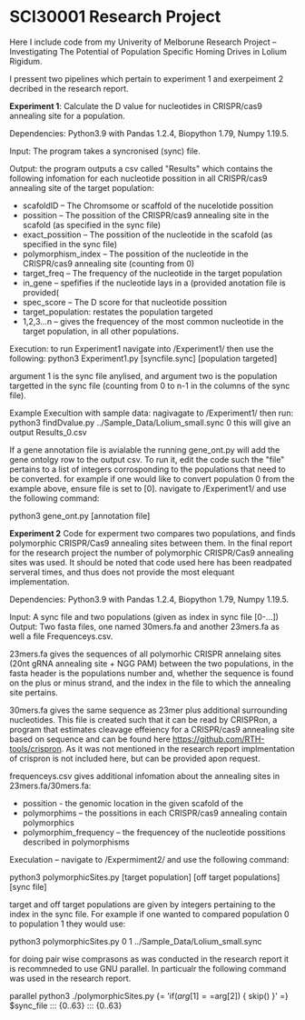 # SCI30001 Research Project

Here I include code from my Univerity of Melborune Research Project – Investigating The Potential of Population Specific Homing Drives in Lolium Rigidum.

I pressent two pipelines which pertain to experiment 1 and exerpeiment 2 decribed in the research report.


**Experiment 1**: Calculate the D value for nucleotides in CRISPR/cas9 annealing site for a population.

Dependencies: Python3.9 with Pandas 1.2.4, Biopython  1.79, Numpy 1.19.5.

Input: The program takes a syncronised (sync) file.

Output: the program outputs a csv called "Results" which contains the following infomation for each nucleotide possition in all CRISPR/cas9 annealing site of the target population:
* scafoldID – The Chromsome or scaffold of the nucelotide possition
* possition – The possition of the CRISPR/cas9 annealing site in the scafold (as specified in the sync file) 
* exact_possition – The possition of the nucleotide in the scafold (as specified in the sync file)
* polymorphism_index – The possition of the nucleotide in the CRISPR/cas9 annealing site (counting from 0)
* target_freq – The frequency of the nucleotide in the target population
* in_gene – spefifies if the nucleotide lays in a (provided anotation file is provided(
* spec_score – The D score for that nucleotide possition
* target_population: restates the population targeted
* 1,2,3...n – gives the frequencey of the most common nucleotide in the target population, in all other populations.

Execution: to run Experiment1 navigate into /Experiment1/ then use the following: python3 Experiment1.py [syncfile.sync] [population targeted] 

argument 1 is the sync file anylised, and argument two is the population targetted in the sync file (counting from 0 to n-1 in the columns of the sync file).


Example Execultion with sample data: nagivagate to /Experiment1/ then run: python3 findDvalue.py ../Sample_Data/Lolium_small.sync 0
this will give an output Results_0.csv

If a gene annotation file is avialable the running gene_ont.py will add the gene ontolgy row to the output csv. To run it, edit the code such the "file" pertains to a list of integers corrosponding to the populations that need to be converted. for example if one would like to convert population 0 from the example above, ensure file is set to [0]. navigate to /Experiment1/ and use the following command:

python3 gene_ont.py [annotation file]

**Experiment 2**
Code for experment two compares two populations, and finds polymorphic CRISPR/Cas9 annealing sites between them. In the final report for the research project the number of polymorphic CRISPR/Cas9 annealing sites was used. It should be noted that code used here has been readpated serveral times, and thus does not provide the most elequant implementation.

Dependencies: Python3.9 with Pandas 1.2.4, Biopython  1.79, Numpy 1.19.5.

Input: A sync file and two populations (given as index in sync file [0-...])
Output: Two fasta files, one named 30mers.fa and another 23mers.fa as well a file Frequenceys.csv.

23mers.fa gives the sequences of all polymorhic CRISPR annelaing sites (20nt gRNA annealing site + NGG PAM) between the two populations, in the fasta header is the populations number and, whether the sequence is found on the plus or minus strand, and the index in the file to which the annealing site pertains.

30mers.fa gives the same sequence as 23mer plus additional surrounding nucleotides. This file is created such that it can be read by CRISPRon, a program that estimates cleavage effeiency for a CRISPR/cas9 annealing site based on sequence and can be found here https://github.com/RTH-tools/crispron. As it was not mentioned in the research report implmentation of crispron is not included here, but can be provided apon request.

frequenceys.csv gives additional infomation about the annealing sites in 23mers.fa/30mers.fa:
* possition - the genomic location in the given scafold of the 
* polymorphims – the possitions in each CRISPR/cas9 annealing contain polymorphics
* polymorphim_frequency – the frequencey of the nucleotide possitions described in polymorphisms

Execulation – navigate to /Expermiment2/ and use the following command:

python3 polymorphicSites.py [target population] [off target populations] [sync file]

target and off target populations are given by integers pertaining to the index in the sync file. For example if one wanted to compared population 0 to population 1 they would use:

python3 polymorphicSites.py 0 1 ../Sample_Data/Lolium_small.sync

for doing pair wise comprasons as was conducted in the research report it is recommneded to use GNU parallel. In particualr the following command was used in the research report.

parallel python3 ./polymorphicSites.py {= 'if($arg[1]==$arg[2]) { skip() }' =} $sync_file ::: {0..63} ::: {0..63}







